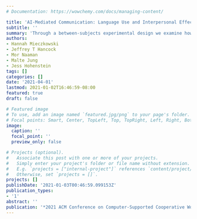 ```yaml
---
# Documentation: https://wowchemy.com/docs/managing-content/

title: 'AI-Mediated Communication: Language Use and Interpersonal Effects in a Referential Communication Task'
subtitle: ''
summary: 'Through a between-subjects experimental design we examine how processes of language use, interpersonal perception and task performance are influenced when integrating AI language in the form of suggested responses (Google’s smart replies) into a text-based referential communication task. [(PDF - Accepted Version)](https://www.hnmiecz.com/media/AI_MC_CSCW_website.pdf)'
authors:
- Hannah Mieczkowski
- Jeffrey T Hancock
- Mor Naaman
- Malte Jung
- Jess Hohenstein
tags: []
categories: []
date: '2021-04-01'
lastmod: 2021-01-02T16:46:59-08:00
featured: true
draft: false

# Featured image
# To use, add an image named `featured.jpg/png` to your page's folder.
# Focal points: Smart, Center, TopLeft, Top, TopRight, Left, Right, BottomLeft, Bottom, BottomRight.
image:
  caption: ''
  focal_point: ''
  preview_only: false

# Projects (optional).
#   Associate this post with one or more of your projects.
#   Simply enter your project's folder or file name without extension.
#   E.g. `projects = ["internal-project"]` references `content/project/deep-learning/index.md`.
#   Otherwise, set `projects = []`.
projects: []
publishDate: '2021-01-03T00:46:59.099153Z'
publication_types:
- '1'
abstract: ''
publication: '*2021 ACM Conference on Computer-Supported Cooperative Work and Social Computing (CSCW)*'
---
```

